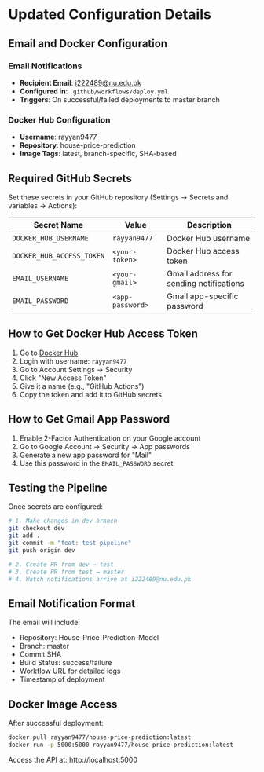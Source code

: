 # Updated Configuration Details

## Email and Docker Configuration

### Email Notifications
- **Recipient Email**: i222489@nu.edu.pk
- **Configured in**: `.github/workflows/deploy.yml`
- **Triggers**: On successful/failed deployments to master branch

### Docker Hub Configuration
- **Username**: rayyan9477
- **Repository**: house-price-prediction
- **Image Tags**: latest, branch-specific, SHA-based

## Required GitHub Secrets

Set these secrets in your GitHub repository (Settings → Secrets and variables → Actions):

| Secret Name | Value | Description |
|-------------|--------|-------------|
| `DOCKER_HUB_USERNAME` | `rayyan9477` | Docker Hub username |
| `DOCKER_HUB_ACCESS_TOKEN` | `<your-token>` | Docker Hub access token |
| `EMAIL_USERNAME` | `<your-gmail>` | Gmail address for sending notifications |
| `EMAIL_PASSWORD` | `<app-password>` | Gmail app-specific password |

## How to Get Docker Hub Access Token

1. Go to [Docker Hub](https://hub.docker.com)
2. Login with username: `rayyan9477`
3. Go to Account Settings → Security
4. Click "New Access Token"
5. Give it a name (e.g., "GitHub Actions")
6. Copy the token and add it to GitHub secrets

## How to Get Gmail App Password

1. Enable 2-Factor Authentication on your Google account
2. Go to Google Account → Security → App passwords
3. Generate a new app password for "Mail"
4. Use this password in the `EMAIL_PASSWORD` secret

## Testing the Pipeline

Once secrets are configured:

```bash
# 1. Make changes in dev branch
git checkout dev
git add .
git commit -m "feat: test pipeline"
git push origin dev

# 2. Create PR from dev → test
# 3. Create PR from test → master
# 4. Watch notifications arrive at i222489@nu.edu.pk
```

## Email Notification Format

The email will include:
- Repository: House-Price-Prediction-Model
- Branch: master
- Commit SHA
- Build Status: success/failure
- Workflow URL for detailed logs
- Timestamp of deployment

## Docker Image Access

After successful deployment:
```bash
docker pull rayyan9477/house-price-prediction:latest
docker run -p 5000:5000 rayyan9477/house-price-prediction:latest
```

Access the API at: http://localhost:5000